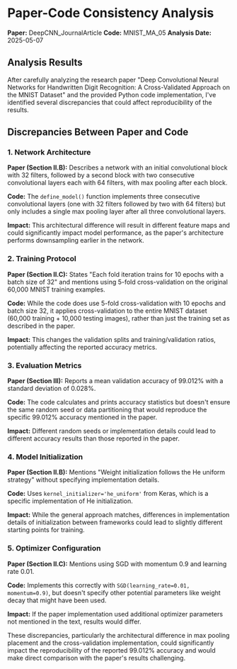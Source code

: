 # Paper-Code Consistency Analysis

**Paper:** DeepCNN_JournalArticle
**Code:** MNIST_MA_05
**Analysis Date:** 2025-05-07

## Analysis Results

After carefully analyzing the research paper "Deep Convolutional Neural Networks for Handwritten Digit Recognition: A Cross-Validated Approach on the MNIST Dataset" and the provided Python code implementation, I've identified several discrepancies that could affect reproducibility of the results.

## Discrepancies Between Paper and Code

### 1. Network Architecture
**Paper (Section II.B):** Describes a network with an initial convolutional block with 32 filters, followed by a second block with two consecutive convolutional layers each with 64 filters, with max pooling after each block.

**Code:** The `define_model()` function implements three consecutive convolutional layers (one with 32 filters followed by two with 64 filters) but only includes a single max pooling layer after all three convolutional layers.

**Impact:** This architectural difference will result in different feature maps and could significantly impact model performance, as the paper's architecture performs downsampling earlier in the network.

### 2. Training Protocol
**Paper (Section II.C):** States "Each fold iteration trains for 10 epochs with a batch size of 32" and mentions using 5-fold cross-validation on the original 60,000 MNIST training examples.

**Code:** While the code does use 5-fold cross-validation with 10 epochs and batch size 32, it applies cross-validation to the entire MNIST dataset (60,000 training + 10,000 testing images), rather than just the training set as described in the paper.

**Impact:** This changes the validation splits and training/validation ratios, potentially affecting the reported accuracy metrics.

### 3. Evaluation Metrics
**Paper (Section III):** Reports a mean validation accuracy of 99.012% with a standard deviation of 0.028%.

**Code:** The code calculates and prints accuracy statistics but doesn't ensure the same random seed or data partitioning that would reproduce the specific 99.012% accuracy mentioned in the paper.

**Impact:** Different random seeds or implementation details could lead to different accuracy results than those reported in the paper.

### 4. Model Initialization
**Paper (Section II.B):** Mentions "Weight initialization follows the He uniform strategy" without specifying implementation details.

**Code:** Uses `kernel_initializer='he_uniform'` from Keras, which is a specific implementation of He initialization.

**Impact:** While the general approach matches, differences in implementation details of initialization between frameworks could lead to slightly different starting points for training.

### 5. Optimizer Configuration
**Paper (Section II.C):** Mentions using SGD with momentum 0.9 and learning rate 0.01.

**Code:** Implements this correctly with `SGD(learning_rate=0.01, momentum=0.9)`, but doesn't specify other potential parameters like weight decay that might have been used.

**Impact:** If the paper implementation used additional optimizer parameters not mentioned in the text, results would differ.

These discrepancies, particularly the architectural difference in max pooling placement and the cross-validation implementation, could significantly impact the reproducibility of the reported 99.012% accuracy and would make direct comparison with the paper's results challenging.